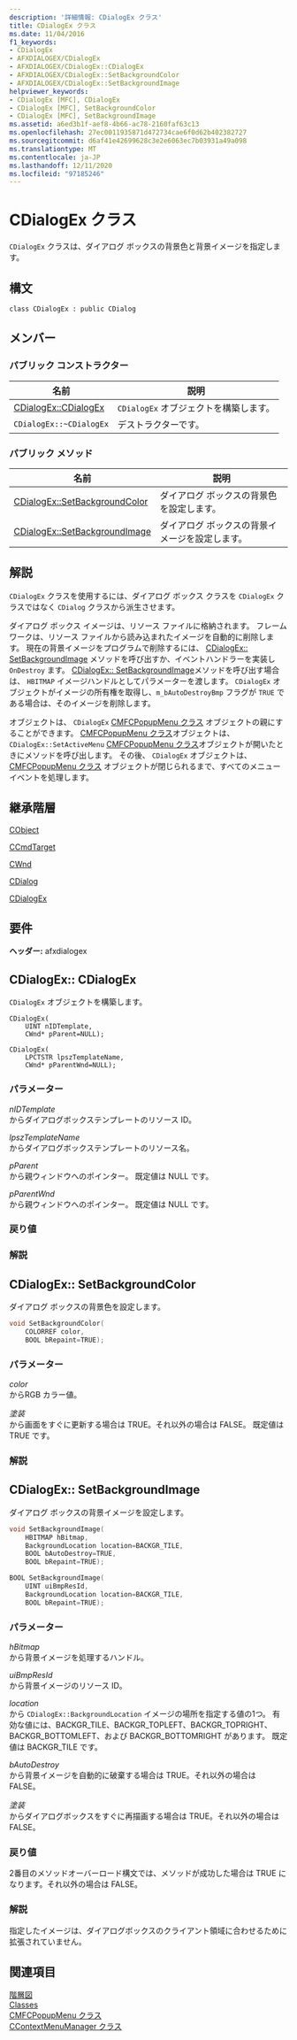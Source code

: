 ```yaml
---
description: '詳細情報: CDialogEx クラス'
title: CDialogEx クラス
ms.date: 11/04/2016
f1_keywords:
- CDialogEx
- AFXDIALOGEX/CDialogEx
- AFXDIALOGEX/CDialogEx::CDialogEx
- AFXDIALOGEX/CDialogEx::SetBackgroundColor
- AFXDIALOGEX/CDialogEx::SetBackgroundImage
helpviewer_keywords:
- CDialogEx [MFC], CDialogEx
- CDialogEx [MFC], SetBackgroundColor
- CDialogEx [MFC], SetBackgroundImage
ms.assetid: a6ed3b1f-aef8-4b66-ac78-2160faf63c13
ms.openlocfilehash: 27ec0011935871d472734cae6f0d62b402382727
ms.sourcegitcommit: d6af41e42699628c3e2e6063ec7b03931a49a098
ms.translationtype: MT
ms.contentlocale: ja-JP
ms.lasthandoff: 12/11/2020
ms.locfileid: "97185246"
---
```

# <a name="cdialogex-class"></a>CDialogEx クラス

`CDialogEx` クラスは、ダイアログ ボックスの背景色と背景イメージを指定します。 

## <a name="syntax"></a>構文

```
class CDialogEx : public CDialog
```

## <a name="members"></a>メンバー

### <a name="public-constructors"></a>パブリック コンストラクター

|名前|説明|
|----------|-----------------|
|[CDialogEx::CDialogEx](#cdialogex)|`CDialogEx` オブジェクトを構築します。|
|`CDialogEx::~CDialogEx`|デストラクターです。|

### <a name="public-methods"></a>パブリック メソッド

|名前|説明|
|----------|-----------------|
|[CDialogEx::SetBackgroundColor](#setbackgroundcolor)|ダイアログ ボックスの背景色を設定します。|
|[CDialogEx::SetBackgroundImage](#setbackgroundimage)|ダイアログ ボックスの背景イメージを設定します。|

## <a name="remarks"></a>解説

`CDialogEx` クラスを使用するには、ダイアログ ボックス クラスを `CDialogEx` クラスではなく `CDialog` クラスから派生させます。

ダイアログ ボックス イメージは、リソース ファイルに格納されます。 フレームワークは、リソース ファイルから読み込まれたイメージを自動的に削除します。 現在の背景イメージをプログラムで削除するには、 [CDialogEx:: SetBackgroundImage](#setbackgroundimage) メソッドを呼び出すか、イベントハンドラーを実装し `OnDestroy` ます。 [CDialogEx:: SetBackgroundImage](#setbackgroundimage)メソッドを呼び出す場合は、 `HBITMAP` イメージハンドルとしてパラメーターを渡します。 `CDialogEx` オブジェクトがイメージの所有権を取得し、`m_bAutoDestroyBmp` フラグが `TRUE` である場合は、そのイメージを削除します。

オブジェクトは、 `CDialogEx` [CMFCPopupMenu クラス](../../mfc/reference/cmfcpopupmenu-class.md) オブジェクトの親にすることができます。 [CMFCPopupMenu クラス](../../mfc/reference/cmfcpopupmenu-class.md)オブジェクトは、 `CDialogEx::SetActiveMenu` [CMFCPopupMenu クラス](../../mfc/reference/cmfcpopupmenu-class.md)オブジェクトが開いたときにメソッドを呼び出します。 その後、 `CDialogEx` オブジェクトは、 [CMFCPopupMenu クラス](../../mfc/reference/cmfcpopupmenu-class.md) オブジェクトが閉じられるまで、すべてのメニューイベントを処理します。

## <a name="inheritance-hierarchy"></a>継承階層

[CObject](../../mfc/reference/cobject-class.md)

[CCmdTarget](../../mfc/reference/ccmdtarget-class.md)

[CWnd](../../mfc/reference/cwnd-class.md)

[CDialog](../../mfc/reference/cdialog-class.md)

[CDialogEx](../../mfc/reference/cdialogex-class.md)

## <a name="requirements"></a>要件

**ヘッダー:** afxdialogex

## <a name="cdialogexcdialogex"></a><a name="cdialogex"></a> CDialogEx:: CDialogEx

`CDialogEx` オブジェクトを構築します。

```
CDialogEx(
    UINT nIDTemplate,
    CWnd* pParent=NULL);

CDialogEx(
    LPCTSTR lpszTemplateName,
    CWnd* pParentWnd=NULL);
```

### <a name="parameters"></a>パラメーター

*nIDTemplate*<br/>
からダイアログボックステンプレートのリソース ID。

*lpszTemplateName*<br/>
からダイアログボックステンプレートのリソース名。

*pParent*<br/>
から親ウィンドウへのポインター。 既定値は NULL です。

*pParentWnd*<br/>
から親ウィンドウへのポインター。 既定値は NULL です。

### <a name="return-value"></a>戻り値

### <a name="remarks"></a>解説

## <a name="cdialogexsetbackgroundcolor"></a><a name="setbackgroundcolor"></a> CDialogEx:: SetBackgroundColor

ダイアログ ボックスの背景色を設定します。

```cpp
void SetBackgroundColor(
    COLORREF color,
    BOOL bRepaint=TRUE);
```

### <a name="parameters"></a>パラメーター

*color*<br/>
からRGB カラー値。

*塗装*<br/>
から画面をすぐに更新する場合は TRUE。それ以外の場合は FALSE。 既定値は TRUE です。

### <a name="remarks"></a>解説

## <a name="cdialogexsetbackgroundimage"></a><a name="setbackgroundimage"></a> CDialogEx:: SetBackgroundImage

ダイアログ ボックスの背景イメージを設定します。

```cpp
void SetBackgroundImage(
    HBITMAP hBitmap,
    BackgroundLocation location=BACKGR_TILE,
    BOOL bAutoDestroy=TRUE,
    BOOL bRepaint=TRUE);

BOOL SetBackgroundImage(
    UINT uiBmpResId,
    BackgroundLocation location=BACKGR_TILE,
    BOOL bRepaint=TRUE);
```

### <a name="parameters"></a>パラメーター

*hBitmap*<br/>
から背景イメージを処理するハンドル。

*uiBmpResId*<br/>
から背景イメージのリソース ID。

*location*<br/>
から `CDialogEx::BackgroundLocation` イメージの場所を指定する値の1つ。 有効な値には、BACKGR_TILE、BACKGR_TOPLEFT、BACKGR_TOPRIGHT、BACKGR_BOTTOMLEFT、および BACKGR_BOTTOMRIGHT があります。 既定値は BACKGR_TILE です。

*bAutoDestroy*<br/>
から背景イメージを自動的に破棄する場合は TRUE。それ以外の場合は FALSE。

*塗装*<br/>
からダイアログボックスをすぐに再描画する場合は TRUE。それ以外の場合は FALSE。

### <a name="return-value"></a>戻り値

2番目のメソッドオーバーロード構文では、メソッドが成功した場合は TRUE になります。それ以外の場合は FALSE。

### <a name="remarks"></a>解説

指定したイメージは、ダイアログボックスのクライアント領域に合わせるために拡張されていません。

## <a name="see-also"></a>関連項目

[階層図](../../mfc/hierarchy-chart.md)<br/>
[Classes](../../mfc/reference/mfc-classes.md)<br/>
[CMFCPopupMenu クラス](../../mfc/reference/cmfcpopupmenu-class.md)<br/>
[CContextMenuManager クラス](../../mfc/reference/ccontextmenumanager-class.md)
